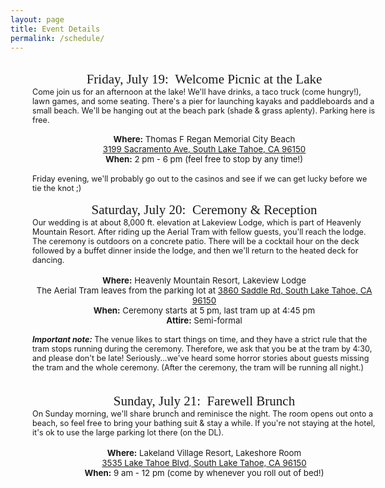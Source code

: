 ```yaml
---
layout: page
title: Event Details
permalink: /schedule/
--- 
```


<style>
p.event {
font-family: 'Satisfy';
color: #18e2c8;
font-size: 1.5em;
margin: -0.85em 0 0 0;
}
p {
max-width: 550px;
margin: 0 auto;
}
p.title {
font-family: 'Satisfy';
color: $text-color;
font-size: 1.5em;
text-align: center;
}

p.details {
font-size: 0.9em;
}

p.datetime {
font-size: 0.95em;
text-align: center;
}

div.background {
background-image: url("/assets/images/wood-background.png");
background-repeat: repeat-y;
max-width: 620px;
min-width: 620px;
min-height: 980px;
margin: 0 auto;
}
</style>

<div class="background">
<br>
<p class="title">Friday, July 19:&ensp;Welcome Picnic at the Lake</p>
<p class="details">Come join us for an afternoon at the lake! We'll have drinks, a taco truck (come hungry!), lawn games, and some seating. There's a pier for launching kayaks and paddleboards and a small beach. We'll be hanging out at the beach park (shade & grass aplenty). Parking here is free.<br><br></p>
<p class="datetime">
<b>Where:</b> Thomas F Regan Memorial City Beach<br>
<a href="https://goo.gl/maps/iX3Tj431Zg22">3199 Sacramento Ave, South Lake Tahoe, CA 96150</a><br>
<b>When:</b> 2 pm - 6 pm (feel free to stop by any time!)<br><br></p>
<p class="details">Friday evening, we'll probably go out to the casinos and see if we can get lucky before we tie the knot ;)
<br><br>
</p>

<p class="title">Saturday, July 20:&ensp;Ceremony & Reception</p>
<p class="details">
Our wedding is at about 8,000 ft. elevation at Lakeview Lodge, which is part of Heavenly Mountain Resort. After riding up the Aerial Tram with fellow guests, you'll reach the lodge. The ceremony is outdoors on a concrete patio. There will be a cocktail hour on the deck followed by a buffet dinner inside the lodge, and then we'll return to the heated deck for dancing.</p>
<br>
<p class="datetime">
<b>Where:</b> Heavenly Mountain Resort, Lakeview Lodge<br>
The Aerial Tram leaves from the parking lot at <a href="https://goo.gl/maps/wh7VMmbAfHS2">3860 Saddle Rd, South Lake Tahoe, CA 96150</a><br>
<b>When:</b> Ceremony starts at 5 pm, last tram up at 4:45 pm<br>
<b>Attire:</b> Semi-formal<br></p>
<p class="details">
<br><b><i>Important note:</i></b> The venue likes to start things on time, and they have a strict rule that the tram stops running during the ceremony. Therefore, we ask that you be at the tram by 4:30, and please don't be late! Seriously...we've heard some horror stories about guests missing the tram and the whole ceremony. (After the ceremony, the tram will be running all night.)</p>
<br>
<br>

<p class="title">Sunday, July 21:&ensp;Farewell Brunch</p>
<p class="details">
On Sunday morning, we'll share brunch and reminisce the night. The room opens out onto a beach, so feel free to bring your bathing suit & stay a while. If you're not staying at the hotel, it's ok to use the large parking lot there (on the DL).</p><br>
<p class="datetime"><b>Where:</b> Lakeland Village Resort, Lakeshore Room<br>
<a href="https://goo.gl/maps/s6h2nooG8ZD2">3535 Lake Tahoe Blvd, South Lake Tahoe, CA 96150</a>
<br><b>When:</b> 9 am - 12 pm (come by whenever you roll out of bed!)</p>
</div>
